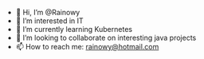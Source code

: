 - 👋 Hi, I’m @Rainowy
- 👀 I’m interested in IT
- 🌱 I’m currently learning Kubernetes
- 💞️ I’m looking to collaborate on interesting java projects
- 📫 How to reach me: rainowy@hotmail.com

<!---
Rainowy/Rainowy is a ✨ special ✨ repository because its `README.md` (this file) appears on your GitHub profile.
You can click the Preview link to take a look at your changes.
--->
